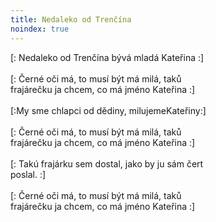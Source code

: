 ```yaml
---
title: Nedaleko od Trenčína
noindex: true
---
```


[: Nedaleko od Trenčína bývá mladá Kateřina :]\
\
[: Černé oči má, to musí být má milá, taků\
frajárečku ja chcem, co má jméno Kateřina :]\
\
[:My sme chlapci od dědiny, milujemeKateřiny:]\
\
[: Černé oči má, to musí být má milá, taků\
frajárečku ja chcem, co má jméno Kateřina :]\
\
[: Takú frajárku sem dostal, jako by ju sám čert\
poslal. :]\
\
[: Černé oči má, to musí být má milá, taků\
frajárečku ja chcem, co má jméno Kateřina :]